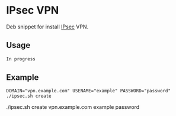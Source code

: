# IPsec VPN
Deb snippet for install [IPsec](https://en.wikipedia.org/wiki/IPsec) VPN.  

## Usage
```bash
In progress
```

## Example 

    DOMAIN="vpn.example.com" USENAME="example" PASSWORD="password" ./ipsec.sh create
   ./ipsec.sh create vpn.example.com example password
